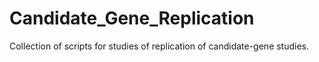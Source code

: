 # Candidate_Gene_Replication



Collection of scripts for studies of replication of candidate-gene studies.
